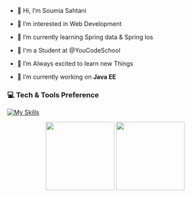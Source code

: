 - 👋 Hi, I’m Soumia Sahtani
- 👀 I’m interested in Web Development
- 🌱 I’m currently learning Spring data & Spring Ios 
- 🏫 I'm a Student at @YouCodeSchool
- 💞️ I’m Always excited to learn new Things

- :telescope: I’m currently working on <strong>Java EE</strong>
### 💻 Tech & Tools Preference

[![My Skills](https://skillicons.dev/icons?i=java,spring,html,css,sass,js,typescript,php,laravel,react,nodejs,postgresql,mongodb,bootstrap,mysql,tailwind,postman,vscode,git,github,figma&theme=light)](https://skillicons.dev)

<p align="center">
<img src="https://github-readme-stats.vercel.app/api/top-langs/?username=Sahtani&layout=compact&title_color=fff&text_color=fff&bg_color=0D1117" height="160px" />
<img src="https://github-readme-stats.vercel.app/api?username=Sahtani&title_color=fff&text_color=fff&icon_color=F7DF1E&bg_color=0D1117&show_icons=true" height="160px"/>
</p>
